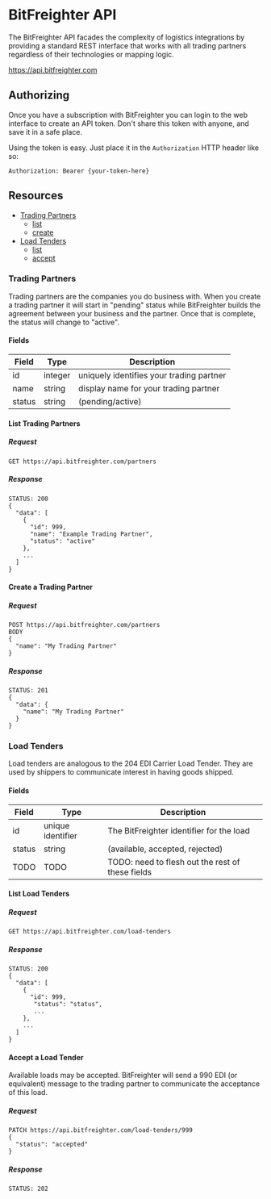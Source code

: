# BitFreighter API
The BitFreighter API facades the complexity of logistics integrations by providing a standard REST interface that works with all trading partners regardless of their technologies or mapping logic.

https://api.bitfreighter.com

## Authorizing
Once you have a subscription with BitFreighter you can login to the web interface to create an API token.
Don't share this token with anyone, and save it in a safe place.

Using the token is easy.  Just place it in the `Authorization` HTTP header like so:
```
Authorization: Bearer {your-token-here}
```

## Resources
- [Trading Partners](#trading-partners)
    - [list](#list-trading-partners)
    - [create](#create-a-trading-partner)
- [Load Tenders](#load-tenders)
    - [list](#list-load-tenders)
    - [accept](#accept-a-load-tender)

### Trading Partners
Trading partners are the companies you do business with.  When you create a trading partner it will start in "pending" status while BitFreighter builds the agreement between your business and the partner.  Once that is complete, the status will change to "active".

#### Fields
| Field  | Type | Description |
| ------------- | ------------- | ------------- |
| id  | integer | uniquely identifies your trading partner  |
| name  | string | display name for your trading partner |
| status | string | (pending/active) |

#### List Trading Partners
##### Request
```
GET https://api.bitfreighter.com/partners
```
##### Response
```
STATUS: 200
{
  "data": [
    { 
      "id": 999, 
      "name": "Example Trading Partner",
      "status": "active"
    },
    ...
  ]
}
```
#### Create a Trading Partner
##### Request
```
POST https://api.bitfreighter.com/partners
BODY
{
  "name": "My Trading Partner"
}
```
##### Response
```
STATUS: 201
{
  "data": {
    "name": "My Trading Partner"
  }
}
```
### Load Tenders
Load tenders are analogous to the 204 EDI Carrier Load Tender. They are used by shippers to communicate interest in having goods shipped.

#### Fields
| Field | Type | Description |
| --- | --- | --- |
| id | unique identifier | The BitFreighter identifier for the load |
| status | string | (available, accepted, rejected) |
| TODO | TODO | TODO: need to flesh out the rest of these fields |

#### List Load Tenders
##### Request
```
GET https://api.bitfreighter.com/load-tenders
```
##### Response
```
STATUS: 200
{
  "data": [
    { 
      "id": 999,      
       "status": "status",
       ...
    },
    ...
  ]
}
```
#### Accept a Load Tender
Available loads may be accepted.  BitFreighter will send a 990 EDI (or equivalent) message to the trading partner to communicate the acceptance of this load.
##### Request
```
PATCH https://api.bitfreighter.com/load-tenders/999
{
  "status": "accepted"
}
```
##### Response
```
STATUS: 202
```
